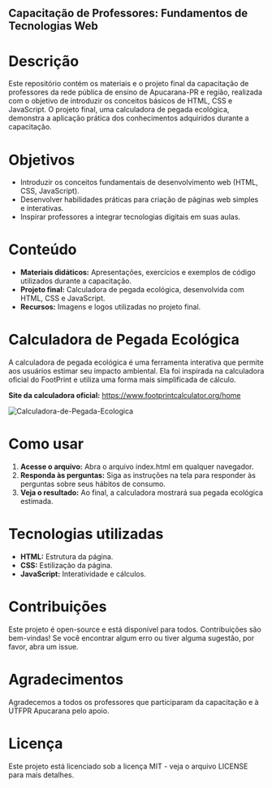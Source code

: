 ## Capacitação de Professores: Fundamentos de Tecnologias Web
# Descrição
Este repositório contém os materiais e o projeto final da capacitação de professores da rede pública de ensino de Apucarana-PR e região, realizada com o objetivo de introduzir os conceitos básicos de HTML, CSS e JavaScript. O projeto final, uma calculadora de pegada ecológica, demonstra a aplicação prática dos conhecimentos adquiridos durante a capacitação.
# Objetivos
- Introduzir os conceitos fundamentais de desenvolvimento web (HTML, CSS, JavaScript).
- Desenvolver habilidades práticas para criação de páginas web simples e interativas.
- Inspirar professores a integrar tecnologias digitais em suas aulas.
# Conteúdo
- **Materiais didáticos:** Apresentações, exercícios e exemplos de código utilizados durante a capacitação.
- **Projeto final:** Calculadora de pegada ecológica, desenvolvida com HTML, CSS e JavaScript.
- **Recursos:** Imagens e logos utilizadas no projeto final.
# Calculadora de Pegada Ecológica
A calculadora de pegada ecológica é uma ferramenta interativa que permite aos usuários estimar seu impacto ambiental. Ela foi inspirada na calculadora oficial do FootPrint e utiliza uma forma mais simplificada de cálculo.

**Site da calculadora oficial:** <https://www.footprintcalculator.org/home>

![Calculadora-de-Pegada-Ecologica](assets/img/logo_ecocalculator)

# Como usar
1. **Acesse o arquivo:** Abra o arquivo index.html em qualquer navegador.
2. **Responda às perguntas:** Siga as instruções na tela para responder às perguntas sobre seus hábitos de consumo.
3. **Veja o resultado:** Ao final, a calculadora mostrará sua pegada ecológica estimada.
# Tecnologias utilizadas
- **HTML:** Estrutura da página.
- **CSS:** Estilização da página.
- **JavaScript:** Interatividade e cálculos.
# Contribuições
Este projeto é open-source e está disponível para todos. Contribuições são bem-vindas! Se você encontrar algum erro ou tiver alguma sugestão, por favor, abra um issue.
# Agradecimentos
Agradecemos a todos os professores que participaram da capacitação e à UTFPR Apucarana pelo apoio.
# Licença
Este projeto está licenciado sob a licença MIT - veja o arquivo LICENSE para mais detalhes.
